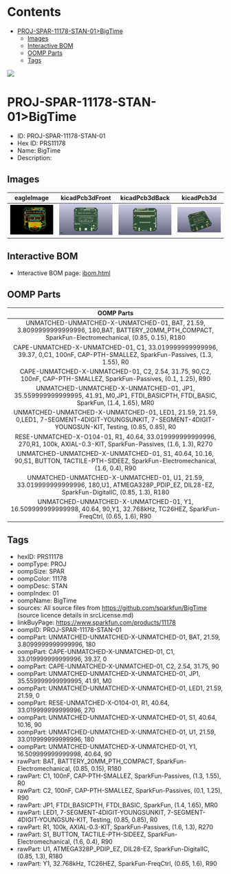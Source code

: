



Contents
========

* [PROJ-SPAR-11178-STAN-01>BigTime](#proj-spar-11178-stan-01bigtime)
	* [Images](#images)
	* [Interactive BOM](#interactive-bom)
	* [OOMP Parts](#oomp-parts)
	* [Tags](#tags)
  
![][im]
# PROJ-SPAR-11178-STAN-01>BigTime

- ID: PROJ-SPAR-11178-STAN-01
- Hex ID: PRS11178
- Name: BigTime
- Description: 

## Images
  
  

|eagleImage|kicadPcb3dFront|kicadPcb3dBack|kicadPcb3d|
| :---: | :---: | :---: | :---: |
|[![eagleImage](eagleImage_140.png)](eagleImage_600.png)|[![kicadPcb3dFront](kicadPcb3dFront_140.png)](kicadPcb3dFront_600.png)|[![kicadPcb3dBack](kicadPcb3dBack_140.png)](kicadPcb3dBack_600.png)|[![kicadPcb3d](kicadPcb3d_140.png)](kicadPcb3d_600.png)|

## Interactive BOM

- Interactive BOM page: [ibom.html](kicad/bom/ibom.html)

## OOMP Parts
  

|OOMP Parts|
| :---: |
|UNMATCHED-UNMATCHED-X-UNMATCHED-01, BAT, 21.59, 3.8099999999999996, 180,BAT, BATTERY_20MM_PTH_COMPACT, SparkFun-Electromechanical, (0.85, 0.15), R180|
|CAPE-UNMATCHED-X-UNMATCHED-01, C1, 33.019999999999996, 39.37, 0,C1, 100nF, CAP-PTH-SMALLEZ, SparkFun-Passives, (1.3, 1.55), R0|
|CAPE-UNMATCHED-X-UNMATCHED-01, C2, 2.54, 31.75, 90,C2, 100nF, CAP-PTH-SMALLEZ, SparkFun-Passives, (0.1, 1.25), R90|
|UNMATCHED-UNMATCHED-X-UNMATCHED-01, JP1, 35.559999999999995, 41.91, M0,JP1, FTDI_BASICPTH, FTDI_BASIC, SparkFun, (1.4, 1.65), MR0|
|UNMATCHED-UNMATCHED-X-UNMATCHED-01, LED1, 21.59, 21.59, 0,LED1, 7-SEGMENT-4DIGIT-YOUNGSUNKIT, 7-SEGMENT-4DIGIT-YOUNGSUN-KIT, Testing, (0.85, 0.85), R0|
|RESE-UNMATCHED-X-O104-01, R1, 40.64, 33.019999999999996, 270,R1, 100k, AXIAL-0.3-KIT, SparkFun-Passives, (1.6, 1.3), R270|
|UNMATCHED-UNMATCHED-X-UNMATCHED-01, S1, 40.64, 10.16, 90,S1, BUTTON, TACTILE-PTH-SIDEEZ, SparkFun-Electromechanical, (1.6, 0.4), R90|
|UNMATCHED-UNMATCHED-X-UNMATCHED-01, U1, 21.59, 33.019999999999996, 180,U1, ATMEGA328P_PDIP_EZ, DIL28-EZ, SparkFun-DigitalIC, (0.85, 1.3), R180|
|UNMATCHED-UNMATCHED-X-UNMATCHED-01, Y1, 16.509999999999998, 40.64, 90,Y1, 32.768kHz, TC26HEZ, SparkFun-FreqCtrl, (0.65, 1.6), R90|

## Tags

- hexID: PRS11178
- oompType: PROJ
- oompSize: SPAR
- oompColor: 11178
- oompDesc: STAN
- oompIndex: 01
- oompName: BigTime
- sources: All source files from https://github.com/sparkfun/BigTime (source licence details in srcLicense.md)
- linkBuyPage: https://www.sparkfun.com/products/11178
- oompID: PROJ-SPAR-11178-STAN-01
- oompPart: UNMATCHED-UNMATCHED-X-UNMATCHED-01, BAT, 21.59, 3.8099999999999996, 180
- oompPart: CAPE-UNMATCHED-X-UNMATCHED-01, C1, 33.019999999999996, 39.37, 0
- oompPart: CAPE-UNMATCHED-X-UNMATCHED-01, C2, 2.54, 31.75, 90
- oompPart: UNMATCHED-UNMATCHED-X-UNMATCHED-01, JP1, 35.559999999999995, 41.91, M0
- oompPart: UNMATCHED-UNMATCHED-X-UNMATCHED-01, LED1, 21.59, 21.59, 0
- oompPart: RESE-UNMATCHED-X-O104-01, R1, 40.64, 33.019999999999996, 270
- oompPart: UNMATCHED-UNMATCHED-X-UNMATCHED-01, S1, 40.64, 10.16, 90
- oompPart: UNMATCHED-UNMATCHED-X-UNMATCHED-01, U1, 21.59, 33.019999999999996, 180
- oompPart: UNMATCHED-UNMATCHED-X-UNMATCHED-01, Y1, 16.509999999999998, 40.64, 90
- rawPart: BAT, BATTERY_20MM_PTH_COMPACT, SparkFun-Electromechanical, (0.85, 0.15), R180
- rawPart: C1, 100nF, CAP-PTH-SMALLEZ, SparkFun-Passives, (1.3, 1.55), R0
- rawPart: C2, 100nF, CAP-PTH-SMALLEZ, SparkFun-Passives, (0.1, 1.25), R90
- rawPart: JP1, FTDI_BASICPTH, FTDI_BASIC, SparkFun, (1.4, 1.65), MR0
- rawPart: LED1, 7-SEGMENT-4DIGIT-YOUNGSUNKIT, 7-SEGMENT-4DIGIT-YOUNGSUN-KIT, Testing, (0.85, 0.85), R0
- rawPart: R1, 100k, AXIAL-0.3-KIT, SparkFun-Passives, (1.6, 1.3), R270
- rawPart: S1, BUTTON, TACTILE-PTH-SIDEEZ, SparkFun-Electromechanical, (1.6, 0.4), R90
- rawPart: U1, ATMEGA328P_PDIP_EZ, DIL28-EZ, SparkFun-DigitalIC, (0.85, 1.3), R180
- rawPart: Y1, 32.768kHz, TC26HEZ, SparkFun-FreqCtrl, (0.65, 1.6), R90



[im]: kicadPcb3d_450.png
